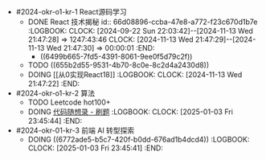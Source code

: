 - #2024-okr-o1-kr-1 React源码学习
	- DONE React 技术揭秘
	  id:: 66d08896-ccba-47e8-a772-f23c670d1b7e
	  :LOGBOOK:
	  CLOCK: [2024-09-22 Sun 22:03:42]--[2024-11-13 Wed 21:47:28] =>  1247:43:46
	  CLOCK: [2024-11-13 Wed 21:47:29]--[2024-11-13 Wed 21:47:30] =>  00:00:01
	  :END:
		- ((6499b665-7fd5-4391-8061-9ee0f5d79c2f))
	- TODO  ((655b2d55-9531-4b70-8c0e-8c2d4a2430d8))
	- DOING [[从0实现React18]]
	  :LOGBOOK:
	  CLOCK: [2024-11-13 Wed 21:47:22]
	  :END:
- #2024-okr-o1-kr-2 算法
	- TODO Leetcode hot100+
	- DOING [代码随想录 - 刷题](https://programmercarl.com/)
	  :LOGBOOK:
	  CLOCK: [2025-01-03 Fri 23:45:44]
	  :END:
- #2024-okr-01-kr-3 前端 AI 转型探索
	- DOING ((6772ade5-b5c7-420f-b0dd-676ad1b4dcd4))
	  :LOGBOOK:
	  CLOCK: [2025-01-03 Fri 23:45:41]
	  :END: